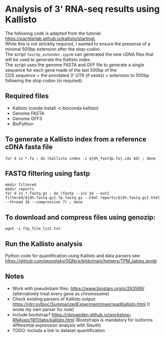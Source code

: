 # Analysis of 3' RNA-seq results using Kallisto
The following code is adapted from the tutorial:\
https://pachterlab.github.io/kallisto/starting\
\
While this is not stricktly required, I wanted to ensure the presense of a minimal 500bp extension after the stop-codon.\
The script `fast3p_extender.ipynb` can generated the new cDNA files that will be used to generate the Kallisto index.\
The script uses the genome FASTA and GFF file to generate a single sequence for each gene made of the last 500bp of the\
CDS sequence + the annotated 3' UTR (if exists) + extension to 500bp following the stop codon (in required).

## Required files 
* Kallisto (conda install -c bioconda kallisto)
* Genome FASTA
* Genome GFF3 
* BioPython

## To generate a Kallisto index from a reference cDNA fasta file
```
for d in *.fa ; do (kallisto index -i ${d%_fast3p.fa}.idx $d) ; done
```

## FASTQ filtering using fastp
```
mkdir filtered
mkdir reports
for d in *.fastq.gz ; do (fastp --in1 $d --out1 filtered/${d%.fastq.gz}.fp.fastq.gz --html reports/${d%.fastq.gz}.html --thread 16 --compression 7) ; done
```

## To download and compress files using genozip:
```
wget -i ftp_file_list.txt
```

## Run the Kallisto analysis
Python code for quantification using Kallisto and data parsers see: https://github.com/eporetsky/SQNce/blob/main/helpers/TPM_tables.ipynb

## Notes
* Work with pseudobam files: https://www.biostars.org/p/263589/ (alternatively treat every gene as chromosome)
* Check existing parsers of Kallisto output: https://rdrr.io/bioc/SummarizedExperiment/man/readKallisto.html (I wrote my own parser for now)
* Include bootstrap? https://nbisweden.github.io/workshop-RNAseq/1811/labs/kallisto.html (Bootstraps is mandatory for isoforms differential expression analysis with Sleuth)
* TODO: Include a link to dataset quantification
